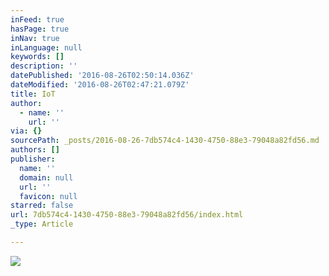 ```yaml
---
inFeed: true
hasPage: true
inNav: true
inLanguage: null
keywords: []
description: ''
datePublished: '2016-08-26T02:50:14.036Z'
dateModified: '2016-08-26T02:47:21.079Z'
title: IoT
author:
  - name: ''
    url: ''
via: {}
sourcePath: _posts/2016-08-26-7db574c4-1430-4750-88e3-79048a82fd56.md
authors: []
publisher:
  name: ''
  domain: null
  url: ''
  favicon: null
starred: false
url: 7db574c4-1430-4750-88e3-79048a82fd56/index.html
_type: Article

---
```

![](https://the-grid-user-content.s3-us-west-2.amazonaws.com/96f64cbc-1e12-46da-8536-15044e2e72c4.jpg)